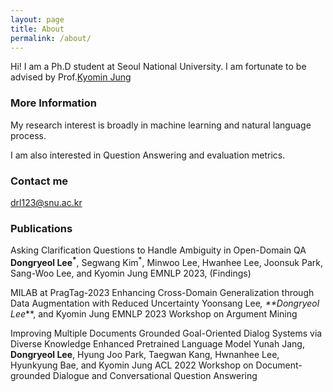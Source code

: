 ```yaml
---
layout: page
title: About
permalink: /about/
---
```


Hi! I am a Ph.D student at Seoul National University. I am fortunate to be advised by Prof.[Kyomin Jung](http://milab.snu.ac.kr/kjung/index.html)

### More Information

My research interest is broadly in machine learning and natural language process. 

I am also interested in Question Answering and evaluation metrics.

### Contact me

[drl123@snu.ac.kr](mailto:drl123@snu.ac.kr)

### Publications
Asking Clarification Questions to Handle Ambiguity in Open-Domain QA
**Dongryeol Lee<sup>*</sup>**, Segwang Kim<sup>*</sup>, Minwoo Lee, Hwanhee Lee, Joonsuk Park, Sang-Woo Lee, and Kyomin Jung
EMNLP 2023, (Findings)

MILAB at PragTag-2023 Enhancing Cross-Domain Generalization through Data Augmentation with Reduced Uncertainty
Yoonsang Lee<sup>*</sup>, **Dongryeol Lee<sup>*</sup>**, and Kyomin Jung
EMNLP 2023 Workshop on Argument Mining

Improving Multiple Documents Grounded Goal-Oriented Dialog Systems via Diverse Knowledge Enhanced Pretrained Language Model
Yunah Jang, **Dongryeol Lee**, Hyung Joo Park, Taegwan Kang, Hwnanhee Lee, Hyunkyung Bae, and Kyomin Jung
ACL 2022 Workshop on Document-grounded Dialogue and Conversational Question Answering
